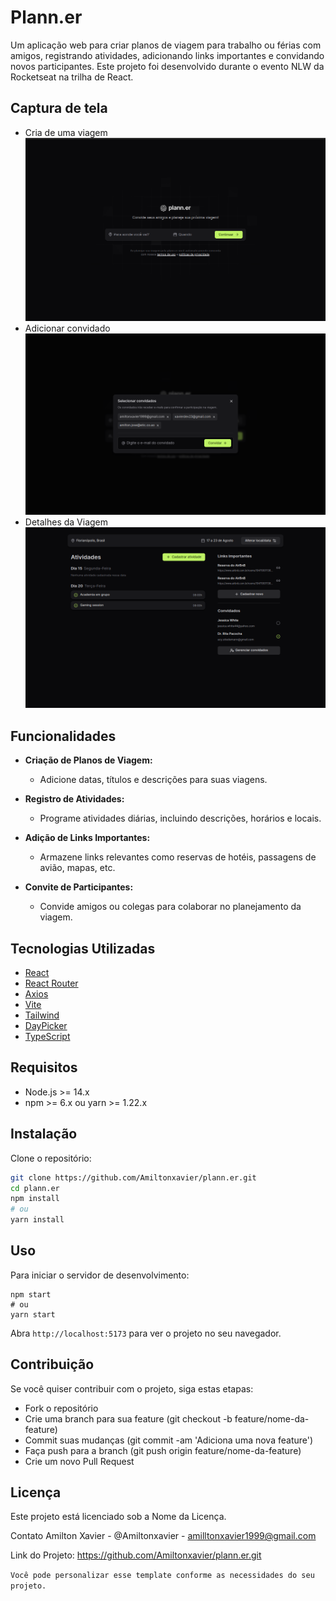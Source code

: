 # Plann.er

Um aplicação web para criar planos de viagem para trabalho ou férias com amigos, registrando atividades, adicionando links importantes e convidando novos participantes. Este projeto foi desenvolvido durante o evento NLW da Rocketseat na trilha de React.

## Captura de tela

 - Cria de uma viagem 
![Tela inicial](./public/1.png)
 - Adicionar convidado
![Segunda Tela](./public/4.png)
 - Detalhes da Viagem 
![Segunda Tela](./public/3.png)

## Funcionalidades
- **Criação de Planos de Viagem:**
  - Adicione datas, títulos e descrições para suas viagens.

- **Registro de Atividades:**
  - Programe atividades diárias, incluindo descrições, horários e locais.

- **Adição de Links Importantes:**
  - Armazene links relevantes como reservas de hotéis, passagens de avião, mapas, etc.

- **Convite de Participantes:**
  - Convide amigos ou colegas para colaborar no planejamento da viagem.

## Tecnologias Utilizadas

- [React](https://reactjs.org/)
- [React Router](https://reactrouter.com/)
- [Axios](https://axios-http.com/)
- [Vite](https://vitejs.dev/)
- [Tailwind](https://tailwindcss.com/)
- [DayPicker](https://daypicker.dev/)
- [TypeScript](https://www.typescriptlang.org/)

## Requisitos

- Node.js >= 14.x
- npm >= 6.x ou yarn >= 1.22.x

## Instalação

Clone o repositório:

```bash
git clone https://github.com/Amiltonxavier/plann.er.git
cd plann.er
npm install
# ou
yarn install
```
## Uso

Para iniciar o servidor de desenvolvimento:

```
npm start
# ou
yarn start
```

Abra ```http://localhost:5173``` para ver o projeto no seu navegador.

## Contribuição
Se você quiser contribuir com o projeto, siga estas etapas:

 - Fork o repositório
 - Crie uma branch para sua feature (git checkout -b feature/nome-da-feature)
 - Commit suas mudanças (git commit -am 'Adiciona uma nova feature')
 - Faça push para a branch (git push origin feature/nome-da-feature)
 - Crie um novo Pull Request

## Licença

Este projeto está licenciado sob a Nome da Licença.

Contato
Amilton Xavier - @Amiltonxavier - amilltonxavier1999@gmail.com

Link do Projeto: https://github.com/Amiltonxavier/plann.er.git

```Você pode personalizar esse template conforme as necessidades do seu projeto.```